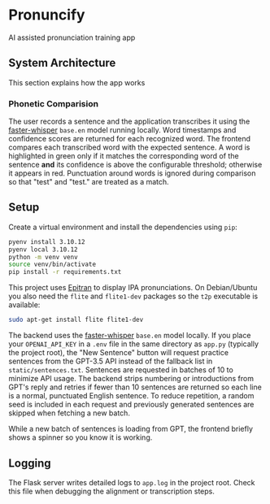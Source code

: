 # Pronuncify

AI assisted pronunciation training app

## System Architecture

This section explains how the app works

### Phonetic Comparision
The user records a sentence and the application transcribes it using the
[faster-whisper](https://github.com/guillaumekln/faster-whisper) `base.en`
model running locally. Word timestamps and confidence scores are returned for
each recognized word. The frontend compares each transcribed word with the
expected sentence. A word is highlighted in green only if it matches the
corresponding word of the sentence **and** its confidence is above the
configurable threshold; otherwise it appears in red.
Punctuation around words is ignored during comparison so that "test" and
"test." are treated as a match.

## Setup

Create a virtual environment and install the dependencies using `pip`:

```bash
pyenv install 3.10.12
pyenv local 3.10.12
python -m venv venv
source venv/bin/activate
pip install -r requirements.txt
```

This project uses [Epitran](https://github.com/dmort27/epitran) to display IPA
pronunciations. On Debian/Ubuntu you also need the `flite` and `flite1-dev`
packages so the `t2p` executable is available:

```bash
sudo apt-get install flite flite1-dev
```


The backend uses the [faster-whisper](https://github.com/guillaumekln/faster-whisper)
`base.en` model locally. If you place your `OPENAI_API_KEY` in a `.env` file in
the same directory as `app.py` (typically the project root), the "New Sentence"
button will request practice sentences from the GPT-3.5 API instead of the
fallback list in `static/sentences.txt`.
Sentences are requested in batches of 10 to minimize API usage. The backend
strips numbering or introductions from GPT's reply and retries if fewer than 10
sentences are returned so each line is a normal, punctuated English sentence.
To reduce repetition, a random seed is included in each request and previously
generated sentences are skipped when fetching a new batch.

While a new batch of sentences is loading from GPT, the frontend briefly shows
a spinner so you know it is working.

## Logging

The Flask server writes detailed logs to `app.log` in the project root. Check
this file when debugging the alignment or transcription steps.
